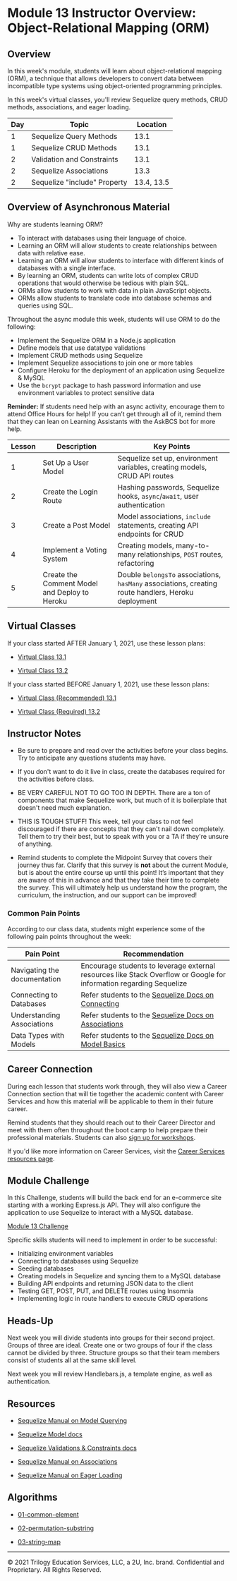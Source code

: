 # Module 13 Instructor Overview: Object-Relational Mapping (ORM)

## Overview

In this week's module, students will learn about object-relational mapping (ORM), a technique that allows developers to convert data between incompatible type systems using object-oriented programming principles.

In this week's virtual classes, you'll review Sequelize query methods, CRUD methods, associations, and eager loading.

| Day | Topic                        | Location   |
| --- | ---------------------------- | ---------- |
| 1   | Sequelize Query Methods      | 13.1       |
| 1   | Sequelize CRUD Methods       | 13.1       |
| 2   | Validation and Constraints   | 13.1       |
| 2   | Sequelize Associations       | 13.3       |
| 2   | Sequelize "include" Property | 13.4, 13.5 |

## Overview of Asynchronous Material

Why are students learning ORM?

* To interact with databases using their language of choice.
* Learning an ORM will allow students to create relationships between data with relative ease.
* Learning an ORM will allow students to interface with different kinds of databases with a single interface.
* By learning an ORM, students can write lots of complex CRUD operations that would otherwise be tedious with plain SQL.
* ORMs allow students to work with data in plain JavaScript objects.
* ORMs allow students to translate code into database schemas and queries using SQL.

Throughout the async module this week, students will use ORM to do the following:

* Implement the Sequelize ORM in a Node.js application
* Define models that use datatype validations
* Implement CRUD methods using Sequelize
* Implement Sequelize associations to join one or more tables
* Configure Heroku for the deployment of an application using Sequelize & MySQL
* Use the `bcrypt` package to hash password information and use environment variables to protect sensitive data

**Reminder:** If students need help with an async activity, encourage them to attend Office Hours for help! If you can’t get through all of it, remind them that they can lean on Learning Assistants with the AskBCS bot for more help.

| Lesson | Description                                   | Key Points |
| ------ | --- | --- |
| 1      | Set Up a User Model                           | Sequelize set up, environment variables, creating models, CRUD API routes                           |
| 2      | Create the Login Route                        | Hashing passwords, Sequelize hooks, `async`/`await`, user authentication                            |
| 3      | Create a Post Model                           | Model associations, `include` statements, creating API endpoints for CRUD                           |
| 4      | Implement a Voting System                     | Creating models, many-to-many relationships, `POST` routes, refactoring                             |
| 5      | Create the Comment Model and Deploy to Heroku | Double `belongsTo` associations, `hasMany` associations, creating route handlers, Heroku deployment |

## Virtual Classes

If your class started AFTER January 1, 2021, use these lesson plans:

* [Virtual Class 13.1](./13.1-REQUIRED.md)

* [Virtual Class 13.2](./13.2-REQUIRED.md)

If your class started BEFORE January 1, 2021, use these lesson plans:

* [Virtual Class (Recommended) 13.1](./13.1-RECOMMENDED.md)

* [Virtual Class (Required) 13.2](./13.2-REQUIRED.md)

## Instructor Notes

* Be sure to prepare and read over the activities before your class begins. Try to anticipate any questions students may have.

* If you don't want to do it live in class, create the databases required for the activities before class.

* BE VERY CAREFUL NOT TO GO TOO IN DEPTH. There are a ton of components that make Sequelize work, but much of it is boilerplate that doesn't need much explanation.

* THIS IS TOUGH STUFF! This week, tell your class to not feel discouraged if there are concepts that they can't nail down completely. Tell them to try their best, but to speak with you or a TA if they're unsure of anything.

* Remind students to complete the Midpoint Survey that covers their journey thus far. Clarify that this survey is **not** about the current Module, but is about the entire course up until this point! It’s important that they are aware of this in advance and that they take their time to complete the survey. This will ultimately help us understand how the program, the curriculum, the instruction, and our support can be improved!

### Common Pain Points

According to our class data, students might experience some of the following pain points throughout the week:

| Pain Point                   | Recommendation |
| --- | --- |
| Navigating the documentation | Encourage students to leverage external resources like Stack Overflow or Google for information regarding Sequelize                     |
| Connecting to Databases      | Refer students to the [Sequelize Docs on Connecting](https://sequelize.org/master/manual/getting-started.html#connecting-to-a-database) |
| Understanding Associations   | Refer students to the [Sequelize Docs on Associations](https://sequelize.org/master/manual/assocs.html)                                 |
| Data Types with Models       | Refer students to the [Sequelize Docs on Model Basics](https://sequelize.org/master/manual/model-basics.html)                           |

## Career Connection

During each lesson that students work through, they will also view a Career Connection section that will tie together the academic content with Career Services and how this material will be applicable to them in their future career.

Remind students that they should reach out to their Career Director and meet with them often throughout the boot camp to help prepare their professional materials. Students can also [sign up for workshops](https://careerservicesonlineevents.splashthat.com/).

If you'd like more information on Career Services, visit the [Career Services resources page](https://mycareerspot.org/).

## Module Challenge

In this Challenge, students will build the back end for an e-commerce site starting with a working Express.js API. They will also configure the application to use Sequelize to interact with a MySQL database.

[Module 13 Challenge](../../01-Class-Content/13-ORM/02-Challenge/README.md)

Specific skills students will need to implement in order to be successful:

* Initializing environment variables
* Connecting to databases using Sequelize
* Seeding databases
* Creating models in Sequelize and syncing them to a MySQL database
* Building API endpoints and returning JSON data to the client
* Testing GET, POST, PUT, and DELETE routes using Insomnia
* Implementing logic in route handlers to execute CRUD operations

## Heads-Up

Next week you will divide students into groups for their second project. Groups of three are ideal. Create one or two groups of four if the class cannot be divided by three. Structure groups so that their team members consist of students all at the same skill level.

Next week you will review Handlebars.js, a template engine, as well as authentication.

## Resources

* [Sequelize Manual on Model Querying](https://sequelize.org/v5/manual/querying.html)

* [Sequelize Model docs](https://sequelize.org/v5/class/lib/model.js~Model.html)

* [Sequelize Validations & Constraints docs](https://sequelize.org/master/manual/validations-and-constraints.html)

* [Sequelize Manual on Associations](https://sequelize.org/v5/manual/associations.html)

* [Sequelize Manual on Eager Loading](https://sequelize.org/master/manual/eager-loading.html)

## Algorithms

* [01-common-element](../../01-Class-Content/13-ORM/03-Algorithms/01-common-element)

* [02-permutation-substring](../../01-Class-Content/13-ORM/03-Algorithms/02-permutation-substring)

* [03-string-map](../../01-Class-Content/13-ORM/03-Algorithms/03-string-map)

---
© 2021 Trilogy Education Services, LLC, a 2U, Inc. brand. Confidential and Proprietary. All Rights Reserved.
